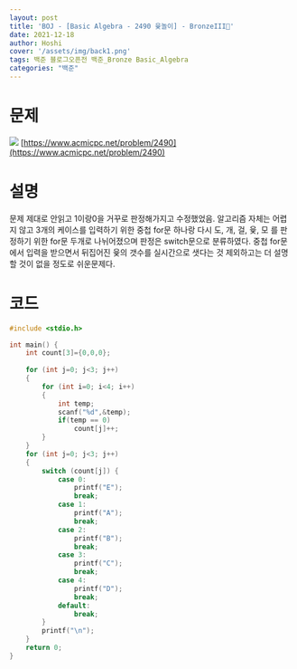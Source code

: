 ```yaml
---
layout: post
title: 'BOJ - [Basic Algebra - 2490 윷놀이] - BronzeIII🥉'
date: 2021-12-18
author: Hoshi
cover: '/assets/img/back1.png'
tags: 백준 블로그오픈전 백준_Bronze Basic_Algebra
categories: "백준"
---
```

# 문제
![]({{site.url}}/assets/img/posts_img/2490.png)
[https://www.acmicpc.net/problem/2490](https://www.acmicpc.net/problem/2490)

# 설명
문제 제대로 안읽고 1이랑0을 거꾸로 판정해가지고 수정했었음. 알고리즘 자체는 어렵지 않고 3개의 케이스를 입력하기 위한 중첩 for문 하나랑 다시 도, 개, 걸, 윷, 모 를 판정하기 위한 for문 두개로 나뉘어졌으며 판정은 switch문으로 분류하였다. 중첩 for문 에서 입력을 받으면서 뒤집어진 윷의 갯수를 실시간으로 샛다는 것 제외하고는 더 설명할 것이 없을 정도로 쉬운문제다.

# 코드

```c
#include <stdio.h>

int main() {
    int count[3]={0,0,0};
    
    for (int j=0; j<3; j++)
    {
        for (int i=0; i<4; i++)
        {
            int temp;
            scanf("%d",&temp);
            if(temp == 0)
                count[j]++;
        }
    }
    for (int j=0; j<3; j++)
    {
        switch (count[j]) {
            case 0:
                printf("E");
                break;
            case 1:
                printf("A");
                break;
            case 2:
                printf("B");
                break;
            case 3:
                printf("C");
                break;
            case 4:
                printf("D");
                break;
            default:
                break;
        }
        printf("\n");
    }
    return 0;
}
```
